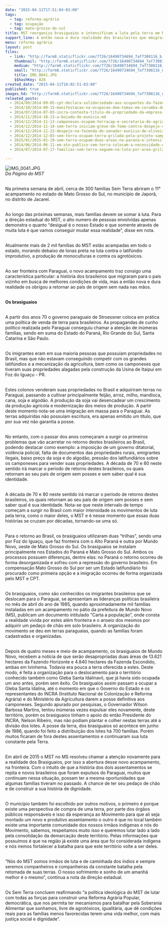 ```yaml
---
date: "2015-04-11T17:51:04-03:00"
tags:
  - tag: reforma-agrária
  - tag: ocupação
  - tag: mato-grosso-do-sul
title: MST reorganiza brasiguaios e intensificam a luta pela terra em Mato Grosso do Sul
support_line: A então nova e dura realidade dos brasileiros que emigraram para o Paraguai os obrigou a retornar ao país de origem sem nada nas mãos.
menu: reforma agrária
layout: post
files:
  - link: "http://farm8.staticflickr.com/7726/16490734694_7af7308116_b.jpg"
    thumbnail: "http://farm8.staticflickr.com/7726/16490734694_7af7308116_t.jpg"
    medium: "http://farm8.staticflickr.com/7726/16490734694_7af7308116_z.jpg"
    small: "http://farm8.staticflickr.com/7726/16490734694_7af7308116_n.jpg"
    title: IMG_0041.JPG
    $$hashKey: 028
created_date: "2015-04-11T18:02:51-03:00"
published: true
images_hd: "http://farm8.staticflickr.com/7726/16490734694_7af7308116_n.jpg"
releated_posts:
  - 2014/09/2014-09-05-cpt-declara-solidariedade-aos-ocupantes-da-fazenda-santa-monica.md
  - 2014/10/2014-09-15-manifestacao-na-ocupacao-dom-tomas-em-corumba-de-goias.md
  - 2014/07/2014-07-03-incra-contesta-titulo-de-propriedade-da-empresa-araupel-no-parana.md
  - 2014/11/2014-10-13-a-boiada-de-eunicio.md
  - 2014/12/2014-11-13-camponeses-ocupam-terracap-e-secretaria-de-agricultura-no-df.md
  - 2014/12/2014-11-18-sem-terra-iniciam-greve-de-fome-contra-despejo-da-area-de-eunicio-de-oliveira.md
  - 2014/12/2014-11-22-despejo-na-fazenda-do-senador-eunicio-de-oliveira-e-suspenso-pela-justica.md
  - 2014/12/2014-12-03-sem-terra-ocupam-terra-grilada-pelo-projeto-sampaio-em-tocantis.md
  - 2015/01/2015-01-19-sem-terra-ocupam-duas-areas-no-parana-e-intensificam-a-luta-pela-terra.md
  - 2014/06/2014-06-11-em-ato-publico-sem-terra-colocam-a-necessidade-da-reforma-agraria.md
  - 2014/07/2014-07-17-familias-sem-terra-seguem-na-luta-por-area-grilada-em-abelardo-luz.md

---
```

<p><img alt="IMG_0041.JPG" src="http://farm8.staticflickr.com/7726/16490734694_7af7308116_b.jpg" />&nbsp;<br />
<em>Da P&aacute;gina do MST</em></p>

<p><br />
Na primeira semana de abril, cerca de 300 fam&iacute;lias Sem Terra abriram o 11&deg; acampamento no estado de Mato Grosso do Sul, no munic&iacute;pio de Japor&atilde;, no distrito de Jacare&iacute;.&nbsp;</p>

<p><br />
Ao longo das pr&oacute;ximas semanas, mais fam&iacute;lias devem se somar &agrave; luta. Para a dire&ccedil;&atilde;o estadual do MST, o alto numero de pessoas envolvidas apenas demonstra o quanto &ldquo;desigual &eacute; o nosso Estado e que somente atrav&eacute;s de muita luta &eacute; que vamos conseguir mudar essa realidade&rdquo;, disse em nota.</p>

<p><br />
Atualmente mais de 2 mil fam&iacute;lias do MST est&atilde;o acampadas em todo o estado, morando debaixo de lonas preta na luta contra o latif&uacute;ndio improdutivo, a produ&ccedil;&atilde;o de monoculturas e contra os agrot&oacute;xicos.</p>

<p><br />
Ao ser fronteira com Paraguai, o novo acampamento traz consigo uma caracter&iacute;stica particular: a hist&oacute;ria dos brasileiros que migraram para o pa&iacute;s vizinho em busca de melhores condi&ccedil;&otilde;es de vida, mas a ent&atilde;o nova e dura realidade os obrigou a retornar ao pa&iacute;s de origem sem nada nas m&atilde;os.</p>

<p><br />
<strong>Os brasiguaios</strong></p>

<p><br />
A partir dos anos 70 o governo paraguaio de Stroessner coloca em pr&aacute;tica uma pol&iacute;tica de venda de terra para brasileiros. As propagandas de cunho pol&iacute;tico realizada pelo Paraguai conseguiu chamar a aten&ccedil;&atilde;o de in&uacute;meras fam&iacute;lias, sendo em suma do Estado do Paran&aacute;, Rio Grande do Sul, Santa Catarina e S&atilde;o Paulo.&nbsp;</p>

<p><br />
Os imigrantes eram em sua maioria pessoas que possu&iacute;am propriedades no Brasil, mas que n&atilde;o estavam conseguindo competir com os grandes latif&uacute;ndios e a mecaniza&ccedil;&atilde;o da agricultura, bem como os camponeses que tiveram suas propriedades alagadas pela constru&ccedil;&atilde;o da Usina de Itaipui em Foz do Igua&ccedil;u - PR.</p>

<p><br />
Estes colonos venderam suas propriedades no Brasil e adquiriram terras no Paraguai, passando a cultivar principalmente feij&atilde;o, arroz, milho, mandioca, cana, soja e algod&atilde;o. A produ&ccedil;&atilde;o da soja vai desencadear um crescimento da produ&ccedil;&atilde;o agr&iacute;cola e moderniza&ccedil;&atilde;o dos meios de produ&ccedil;&atilde;o. A partir deste momento nota-se uma imigra&ccedil;&atilde;o em massa para o Paraguai. As terras adquiridas n&atilde;o possu&iacute;am escritura, era apenas emitido um t&iacute;tulo, que por sua vez n&atilde;o garantia a posse.</p>

<p><br />
No entanto, com o passar dos anos come&ccedil;aram a surgir os primeiros problemas que v&atilde;o acarretar no retorno destes brasileiros ao Brasil, podendo destacar como exemplo: a imposi&ccedil;&atilde;o de um governo ditatorial, viol&ecirc;ncia policial, falta de documentos das propriedades rurais, emigrantes ilegais, baixo pre&ccedil;o da soja e do algod&atilde;o, press&atilde;o dos latifundi&aacute;rios sobre os camponeses para vender suas propriedades. A d&eacute;cada de 70 e 80 neste sentido ir&aacute; marcar o per&iacute;odo de retorno destes brasileiros, os quais retornam ao seu pa&iacute;s de origem sem posses e sem saber qual &eacute; sua identidade.</p>

<p><br />
A d&eacute;cada de 70 e 80 neste sentido ir&aacute; marcar o per&iacute;odo de retorno destes brasileiros, os quais retornam ao seu pa&iacute;s de origem sem posses e sem saber qual &eacute; sua identidade. Nota-se que neste intervalo de tempo come&ccedil;am a surgir no Brasil com maior intensidade os movimentos de luta pela terra, como o maior deles, o MST e &eacute; nesse momento que essas duas hist&oacute;rias se cruzam por d&eacute;cadas, tornando-se uma s&oacute;.</p>

<p><br />
Para o retorno ao Brasil, os brasiguaios utilizaram duas &ldquo;trilhas&rdquo;, sendo uma por Foz do Igua&ccedil;u, que faz fronteira com o Alto Paran&aacute; e outra por Mundo Novo, oeste de Mato Grosso do Sul. Os brasiguaios se instalam principalmente nos Estados do Paran&aacute; e Mato Grosso do Sul. Ambos os processos possuem diferen&ccedil;as, dentre elas: no Paran&aacute; o retorno ocorreu de forma desorganizada e sofreu com a repress&atilde;o do governo brasileiro. Em compensa&ccedil;&atilde;o Mato Grosso do Sul por ser um Estado latifundi&aacute;rio foi procurado como primeira op&ccedil;&atilde;o e a imigra&ccedil;&atilde;o ocorreu de forma organizada pelo MST e CPT.</p>

<p><br />
Os brasiguaios, como s&atilde;o conhecidos os imigrantes brasileiros que se deslocam para o Paraguai, se apresentam as lideran&ccedil;as pol&iacute;ticas brasileira no m&ecirc;s de abril do ano de 1985, quando aproximadamente mil fam&iacute;lias instaladas em um acampamento no p&aacute;tio da prefeitura de Mundo Novo (MS), publicam um documento intitulado &ldquo;Carta a popula&ccedil;&atilde;o&rdquo;, onde consta a realidade vivida por estes al&eacute;m fronteira e o anseio dos mesmos por adquirir um peda&ccedil;o de ch&atilde;o em solo brasileiro. A organiza&ccedil;&atilde;o do movimento se deu em terras paraguaias, quando as fam&iacute;lias foram cadastradas e organizadas.</p>

<p><br />
Depois de quatro meses e meio de acampamento, os brasiguaios de Mundo Novo, recebem a not&iacute;cia de que ser&atilde;o desapropriadas duas &aacute;reas de 13.621 hectares da Fazendo Horizonte e 4.840 hectares da Fazenda Escondido, ambas em Ivinhema. Todavia era pouca a terra oferecida a estes. Deste modo, &eacute; feita a organiza&ccedil;&atilde;o para o deslocamento para o territ&oacute;rio conhecido tamb&eacute;m como Gleba Santa Idalinavii, que j&aacute; havia sido ocupada um ano antes, por&eacute;m sem &ecirc;xito. Os brasiguaios assim passam a ocupar a Gleba Santa Idalina, at&eacute; o momento em que o Governo do Estado e os representantes do INCRA (Instituto Nacional de Coloniza&ccedil;&atilde;o e Reforma Agr&aacute;ria) e do Minist&eacute;rio da Agricultura darem a posse definitiva aos camponeses. Segundo apurado por pesquisas, o Governador Wilson Barbosa Martins, tentou in&uacute;meras vezes expulsar eles novamente, deste territ&oacute;rio, por&eacute;m os brasiguaios tinham o apoio do ent&atilde;o Presidente do INCRA, Nelson Ribeiro, mas n&atilde;o podiam plantar e colher nestas terras at&eacute; a divis&atilde;o dos lotes. A posse da terra, dos brasiguaios s&oacute; acontece em junho de 1986, quando foi feito a distribui&ccedil;&atilde;o dos lotes h&aacute; 700 fam&iacute;lias. Por&eacute;m muitos ficaram de fora destes assentamentos e continuaram sua luta constante pela Terra.</p>

<p><br />
Em abril de 2015 o MST no MS resolveu chamar a aten&ccedil;&atilde;o novamente para a realidade dos Brasiguaios, por isso a abertura desse novo acampamento, na fronteira. Com o intuito de que a hist&oacute;ria dos dois assentamentos se repita e novos brasileiros que foram expulsos do Paraguai, muitos que continuam nessa situa&ccedil;&atilde;o, possam ter a mesma oportunidades que algumas fam&iacute;lias tiveram no passado. A chance de ter seu peda&ccedil;o de ch&atilde;o e de construir a sua hist&oacute;ria de dignidade.</p>

<p><br />
O munic&iacute;pio tamb&eacute;m foi escolhido por outros motivos, o primeiro &eacute; porque existe uma perspectiva de compra de uma terra, por parte dos &oacute;rg&atilde;os p&uacute;blicos respons&aacute;veis e isso d&aacute; esperan&ccedil;a ao Movimento para que ali seja montado um novo e produtivo assentamento o outro &eacute; que no local tamb&eacute;m existe uma importante comunidade dos nossos irm&atilde;os ind&iacute;genas e n&oacute;s do Movimento, sabemos, respeitamos muito isso e queremos lutar lado a lado pela consolida&ccedil;&atilde;o da demarca&ccedil;&atilde;o deste territ&oacute;rio. Pelas informa&ccedil;&otilde;es que possu&iacute;mos &eacute; que na regi&atilde;o j&aacute; existe uma &aacute;rea que foi considerada ind&iacute;gena e n&oacute;s iremos fortalecer a batalha para que este territ&oacute;rio volte a ser deles. &nbsp;</p>

<p><br />
&ldquo;N&oacute;s do MST somos irm&atilde;os de luta e de caminhada dos &iacute;ndios e sempre seremos companheiros e companheiras da constante batalha pela retomada de suas terras. O nosso sofrimento e sonho de um amanh&atilde; melhor &eacute; o mesmo&rdquo;, continua a nota da dire&ccedil;&atilde;o estadual.</p>

<p><br />
Os Sem Terra concluem reafirmando &ldquo;a pol&iacute;tica ideol&oacute;gica do MST de lutar com todas as for&ccedil;as para construir uma Reforma Agr&aacute;ria Popular, democr&aacute;tica, que nos permita ter mecanismos para batalhar pela Soberania Alimentar que sonhamos, livre de agrot&oacute;xicos, igualit&aacute;ria, que d&ecirc; condi&ccedil;&otilde;es reais para as fam&iacute;lias menos favorecidas terem uma vida melhor, com mais justi&ccedil;a social e dignidade&rdquo;.</p>
